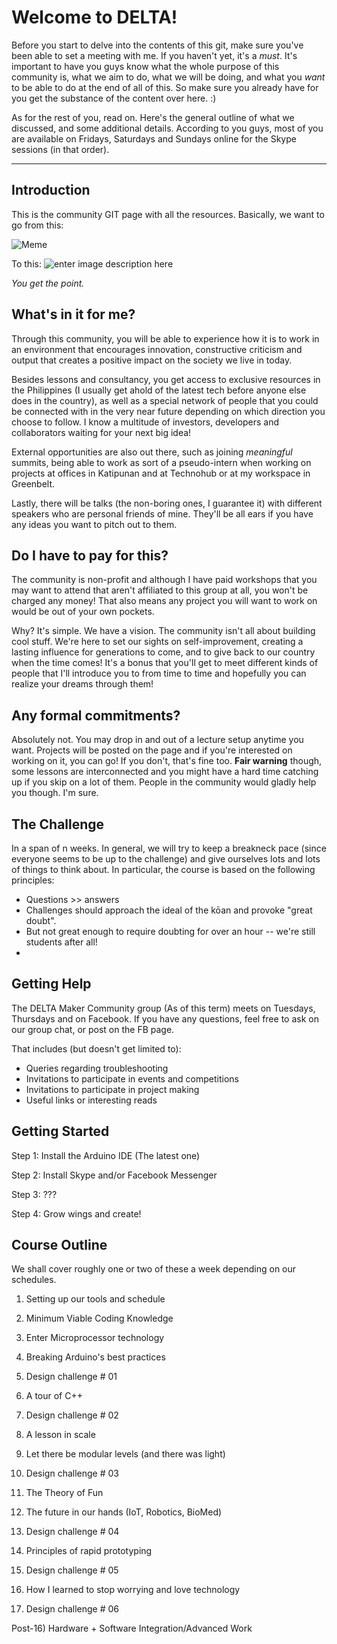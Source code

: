 Welcome to DELTA!
===================
Before you start to delve into the contents of this git, make sure you've been able to set a meeting with me. If you haven't yet, it's a *must*. It's important to have you guys know what the whole purpose of this community is, what we aim to do, what we will be doing, and what you *want* to be able to do at the end of all of this. So make sure you already have for you get the substance of the content over here. :) 

As for the rest of you, read on. Here's the general outline of what we discussed, and some additional details. According to you guys, most of you are available on Fridays, Saturdays and Sundays online for the Skype sessions (in that order). 


----------


Introduction
------------------
This is the community GIT page with all the resources. Basically, we want to go from this:

![Meme](https://camo.githubusercontent.com/d979c4d16ab5e348e7cce527a80b1cbdc0fd7cb9/687474703a2f2f73322e717569636b6d656d652e636f6d2f696d672f61662f616638333633353538303531306464383666623363666638386565303833656461363630656261643335376639636632666463346163303663326536306565332e6a7067)

To this:
![enter image description here](https://s-media-cache-ak0.pinimg.com/236x/2a/82/de/2a82de3b0d3380244455f90cc7d1c2a1.jpg) 

*You get the point.*

## What's in it for me?
Through this community, you will be able to experience how it is to work in an environment that encourages innovation, constructive criticism and output that creates a positive impact on the society we live in today. 

Besides lessons and consultancy, you get access to exclusive resources in the Philippines (I usually get ahold of the latest tech before anyone else does in the country), as well as a special network of people that you could be connected with in the very near future depending on which direction you choose to follow. I know a multitude of investors, developers and collaborators waiting for your next big idea! 

External opportunities are also out there, such as joining *meaningful* summits, being able to work as sort of a pseudo-intern when working on projects at offices in Katipunan and at Technohub or at my workspace in Greenbelt. 

Lastly, there will be talks (the non-boring ones, I guarantee it) with different speakers who are personal friends of mine. They'll be all ears if you have any ideas you want to pitch out to them. 

## Do I have to pay for this?
The community is non-profit and although I have paid workshops that you may want to attend that aren't affiliated to this group at all, you won't be charged any money! That also means any project you will want to work on would be out of your own pockets. 

Why? It's simple. We have a vision. The community isn't all about building cool stuff. We're here to set our sights on self-improvement, creating a lasting influence for generations to come, and to give back to our country when the time comes! It's a bonus that you'll get to meet different kinds of people that I'll introduce you to from time to time and hopefully you can realize your dreams through them! 

## Any formal commitments? 
Absolutely not. You may drop in and out of a lecture setup anytime you want. Projects will be posted on the page and if you're interested on working on it, you can go! If you don't, that's fine too. **Fair warning** though, some lessons are interconnected and you might have a hard time catching up if you skip on a lot of them. People in the community would gladly help you though. I'm sure. 



## The Challenge

In a span of n weeks. In general, we will try to keep a breakneck pace (since everyone seems to be up to the challenge) and give ourselves lots and lots of things to think about. In particular, the course is based on the following principles:

* Questions >> answers
* Challenges should approach the ideal of the kōan and provoke "great doubt".
* But not great enough to require doubting for over an hour -- we're still students after all!
* 
## Getting Help
The DELTA Maker Community group (As of this term) meets on Tuesdays, Thursdays and on Facebook. If you have any questions, feel free to ask on our group chat, or post on the FB page.  

That includes (but doesn't get limited to):
 
* Queries regarding troubleshooting
* Invitations to participate in events and competitions
* Invitations to participate in project making 
*  Useful links or interesting reads


## Getting Started

Step 1: Install the Arduino IDE (The latest one)

Step 2: Install Skype and/or Facebook Messenger

Step 3: ???

Step 4: Grow wings and create!

## Course Outline
We shall cover roughly one or two of these a week depending on our schedules.

01) Setting up our tools and schedule

02) Minimum Viable Coding Knowledge

03) Enter Microprocessor technology

03) Breaking Arduino's best practices

04) Design challenge # 01

05) A tour of C++

06) Design challenge # 02

07) A lesson in scale

08) Let there be modular levels (and there was light)

09) Design challenge # 03

10) The Theory of Fun

11) The future in our hands (IoT, Robotics, BioMed)

12) Design challenge # 04

13) Principles of rapid prototyping

14) Design challenge # 05

15) How I learned to stop worrying and love technology

16) Design challenge # 06

Post-16) Hardware + Software Integration/Advanced Work

